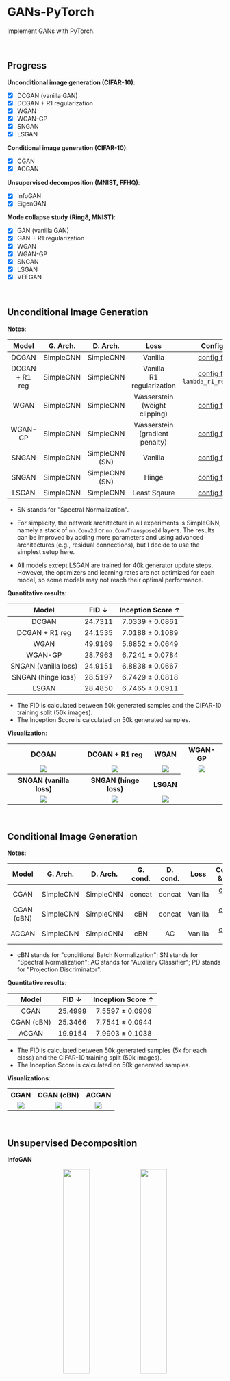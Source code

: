 # GANs-PyTorch

Implement GANs with PyTorch.

<br/>



## Progress

**Unconditional image generation (CIFAR-10)**:

- [x] DCGAN (vanilla GAN)
- [x] DCGAN + R1 regularization
- [x] WGAN
- [x] WGAN-GP
- [x] SNGAN
- [x] LSGAN

**Conditional image generation (CIFAR-10)**:

- [x] CGAN
- [x] ACGAN

**Unsupervised decomposition (MNIST, FFHQ)**:

- [x] InfoGAN
- [x] EigenGAN

**Mode collapse study (Ring8, MNIST)**:

- [x] GAN (vanilla GAN)
- [x] GAN + R1 regularization
- [x] WGAN
- [x] WGAN-GP
- [x] SNGAN
- [x] LSGAN
- [x] VEEGAN

<br/>



## Unconditional Image Generation

**Notes**:

|     Model      | G. Arch.  |    D. Arch.    |                Loss                |                              Configs                               |
|:--------------:|:---------:|:--------------:|:----------------------------------:|:------------------------------------------------------------------:|
|     DCGAN      | SimpleCNN |   SimpleCNN    |              Vanilla               |             [config file](./configs/gan_cifar10.yaml)              |
| DCGAN + R1 reg | SimpleCNN |   SimpleCNN    |   Vanilla<br/>R1 regularization    | [config file](./configs/gan_cifar10.yaml)<br/>`lambda_r1_reg=10.0` |
|      WGAN      | SimpleCNN |   SimpleCNN    | Wasserstein<br/>(weight clipping)  |             [config file](./configs/wgan_cifar10.yaml)             |
|    WGAN-GP     | SimpleCNN |   SimpleCNN    | Wasserstein<br/>(gradient penalty) |           [config file](./configs/wgan_gp_cifar10.yaml)            |
|     SNGAN      | SimpleCNN | SimpleCNN (SN) |              Vanilla               |            [config file](./configs/sngan_cifar10.yaml)             |
|     SNGAN      | SimpleCNN | SimpleCNN (SN) |               Hinge                |         [config file](./configs/sngan_hinge_cifar10.yaml)          |
|     LSGAN      | SimpleCNN |   SimpleCNN    |            Least Sqaure            |            [config file](./configs/lsgan_cifar10.yaml)             |

- SN stands for "Spectral Normalization".

- For simplicity, the network architecture in all experiments is SimpleCNN, namely a stack of `nn.Conv2d` or `nn.ConvTranspose2d` layers. The results can be improved by adding more parameters and using advanced architectures (e.g., residual connections), but I decide to use the simplest setup here.

- All models except LSGAN are trained for 40k generator update steps. However, the optimizers and learning rates are not optimized for each model, so some models may not reach their optimal performance.



**Quantitative results**:

|        Model         |  FID ↓  | Inception Score ↑ |
|:--------------------:|:-------:|:-----------------:|
|        DCGAN         | 24.7311 |  7.0339 ± 0.0861  |
|    DCGAN + R1 reg    | 24.1535 |  7.0188 ± 0.1089  |
|         WGAN         | 49.9169 |  5.6852 ± 0.0649  |
|       WGAN-GP        | 28.7963 |  6.7241 ± 0.0784  |
| SNGAN (vanilla loss) | 24.9151 |  6.8838 ± 0.0667  |
|  SNGAN (hinge loss)  | 28.5197 |  6.7429 ± 0.0818  |
|        LSGAN         | 28.4850 |  6.7465 ± 0.0911  |

- The FID is calculated between 50k generated samples and the CIFAR-10 training split (50k images).
- The Inception Score is calculated on 50k generated samples.



**Visualization**:

<table style="text-align: center">
    <tr>
        <th>DCGAN</th>
        <th>DCGAN + R1 reg</th>
        <th>WGAN</th>
        <th>WGAN-GP</th>
    </tr>
    <tr>
        <td><img src="./assets/gan/cifar10.png"/></td>
        <td><img src="./assets/gan-r1reg/cifar10.png"/></td>
        <td><img src="./assets/wgan/cifar10.png"/></td>
        <td><img src="./assets/wgan-gp/cifar10.png"/></td>
    </tr>
    <tr>
        <th>SNGAN (vanilla loss)</th>
        <th>SNGAN (hinge loss)</th>
        <th>LSGAN</th>
    </tr>
    <tr>
        <td><img src="./assets/sngan/cifar10.png"/></td>
        <td><img src="./assets/sngan/hinge-cifar10.png"/></td>
        <td><img src="./assets/lsgan/cifar10.png"/></td>
    </tr>
</table>

<br/>



## Conditional Image Generation

**Notes**:

|    Model    |  G. Arch.  |  D. Arch.  | G. cond.  | D. cond.  |   Loss   |                 Configs & Args                  |
|:-----------:|:----------:|:----------:|:---------:|:---------:|:--------:|:-----------------------------------------------:|
|    CGAN     | SimpleCNN  | SimpleCNN  |  concat   |  concat   | Vanilla  |   [config file](./configs/cgan_cifar10.yaml)    |
| CGAN (cBN)  | SimpleCNN  | SimpleCNN  |    cBN    |  concat   | Vanilla  | [config file](./configs/cgan_cbn_cifar10.yaml)  |
|    ACGAN    | SimpleCNN  | SimpleCNN  |    cBN    |    AC     | Vanilla  |   [config file](./configs/acgan_cifar10.yaml)   |


- cBN stands for "conditional Batch Normalization"; SN stands for "Spectral Normalization"; AC stands for "Auxiliary Classifier"; PD stands for "Projection Discriminator".



**Quantitative results**:

|   Model    |  FID ↓  | Inception Score ↑ |
|:----------:|:-------:|:-----------------:|
|    CGAN    | 25.4999 |  7.5597 ± 0.0909  |
| CGAN (cBN) | 25.3466 |  7.7541 ± 0.0944  |
|   ACGAN    | 19.9154 |  7.9903 ± 0.1038  |


- The FID is calculated between 50k generated samples (5k for each class) and the CIFAR-10 training split (50k images).
- The Inception Score is calculated on 50k generated samples.



**Visualizations**:

<table style="text-align: center">
    <tr>
        <th>CGAN</th>
        <th>CGAN (cBN)</th>
        <th>ACGAN</th>
    </tr>
    <tr>
        <td><img src="./assets/cgan/cifar10.png"/></td>
        <td><img src="./assets/cgan/cifar10-cbn.png"/></td>
        <td><img src="./assets/acgan/cifar10.png"/></td>
    </tr>
</table>



<br/>



## Unsupervised Decomposition

**InfoGAN**

<p align="center">
  <img src="./assets/infogan/disc.png" width=35% />
  <img src="./assets/infogan/cont.png" width=35% />
</p>

- Left: change the discrete latent variable, which corresponds to the digit type.
- Right: change one of the continuous latent variable from -1 to 1. However, the decomposition is not clear.
- Note: I found that batch normalization layers play an important role in InfoGAN. Without BN layers, the discrete latent variable tends to have a clear meaning as shown above, while the continuous variables have little effect. On the contrary, with BN layers, it's harder for the discrete variable to catch the digit type information and easier for continuous ones to find rotation in digits.

<br/>

**EigenGAN**

Random samples (no truncation):

<img src="./assets/eigengan/ffhq.png" width=100% />

Traverse:

<img src="./assets/eigengan/ffhq_traverse.png" width=100% />

<br/>



## Mode Collapse Study

Mode collapse is a notorious problem in GANs, where the model can only generate a few modes of the real data. Various methods have been proposed to solve it. To study this problem, I experimented different methods on the following two datasets:

- **Ring8**: eight gaussian distributions lying on a ring.
- **MNIST**: handwritten digit dataset.

For simplicity, the model architecture in all experiments is SimpleMLP, namely a stack of `nn.Linear` layers,
thus the quality of generated MNIST images is not good.
However, this section aims to demonstrate the mode collapse problem rather than to achieve the best image quality.

<br/>

**GAN**

<table style="text-align: center">
    <tr>
        <th>200 steps</th>
        <th>400 steps</th>
        <th>600 steps</th>
        <th>800 steps</th>
        <th>1000 steps</th>
    </tr>
    <tr>
        <td><img src="./assets/gan/ring8/step000199.png" ></td>
        <td><img src="./assets/gan/ring8/step000399.png" ></td>
        <td><img src="./assets/gan/ring8/step000599.png" ></td>
        <td><img src="./assets/gan/ring8/step000799.png" ></td>
        <td><img src="./assets/gan/ring8/step000999.png" ></td>
    </tr>
</table>

<table style="text-align: center">
    <tr>
        <th>1000 steps</th>
        <th>2000 steps</th>
        <th>3000 steps</th>
        <th>4000 steps</th>
        <th>5000 steps</th>
    </tr>
    <tr>
        <td><img src="./assets/gan/mnist/step000999.png" ></td>
        <td><img src="./assets/gan/mnist/step001999.png" ></td>
        <td><img src="./assets/gan/mnist/step002999.png" ></td>
        <td><img src="./assets/gan/mnist/step003999.png" ></td>
        <td><img src="./assets/gan/mnist/step004999.png" ></td>
    </tr>
</table>

On the Ring8 dataset, it can be clearly seen that all the generated data gather to only one of the 8 modes.

In the MNIST case, the generated images eventually collapse to 1.

<br/>

**GAN + R1 regularization**

<table style="text-align: center">
    <tr>
        <th>200 steps</th>
        <th>400 steps</th>
        <th>600 steps</th>
        <th>800 steps</th>
        <th>5000 steps</th>
    </tr>
    <tr>
        <td><img src="./assets/gan-r1reg/ring8/step000199.png" ></td>
        <td><img src="./assets/gan-r1reg/ring8/step000399.png" ></td>
        <td><img src="./assets/gan-r1reg/ring8/step000599.png" ></td>
        <td><img src="./assets/gan-r1reg/ring8/step000799.png" ></td>
        <td><img src="./assets/gan-r1reg/ring8/step004999.png" ></td>
    </tr>
</table>

<table style="text-align: center">
    <tr>
        <th>1000 steps</th>
        <th>3000 steps</th>
        <th>5000 steps</th>
        <th>7000 steps</th>
        <th>9000 steps</th>
    </tr>
    <tr>
        <td><img src="./assets/gan-r1reg/mnist/step000999.png" ></td>
        <td><img src="./assets/gan-r1reg/mnist/step002999.png" ></td>
        <td><img src="./assets/gan-r1reg/mnist/step004999.png" ></td>
        <td><img src="./assets/gan-r1reg/mnist/step006999.png" ></td>
        <td><img src="./assets/gan-r1reg/mnist/step008999.png" ></td>
    </tr>
</table>

R1 regularization, a technique to stabilize the training process of GANs, can prevent mode collapse in vanilla GAN as well.

<br/>

**WGAN**

<table style="text-align: center">
    <tr>
        <th>200 steps</th>
        <th>400 steps</th>
        <th>600 steps</th>
        <th>800 steps</th>
        <th>5000 steps</th>
    </tr>
    <tr>
        <td><img src="./assets/wgan/ring8/step000199.png" ></td>
        <td><img src="./assets/wgan/ring8/step000399.png" ></td>
        <td><img src="./assets/wgan/ring8/step000599.png" ></td>
        <td><img src="./assets/wgan/ring8/step000799.png" ></td>
        <td><img src="./assets/wgan/ring8/step004999.png" ></td>
    </tr>
</table>

<table style="text-align: center">
    <tr>
        <th>1000 steps</th>
        <th>3000 steps</th>
        <th>5000 steps</th>
        <th>7000 steps</th>
        <th>9000 steps</th>
    </tr>
    <tr>
        <td><img src="./assets/wgan/mnist/step000999.png" ></td>
        <td><img src="./assets/wgan/mnist/step002999.png" ></td>
        <td><img src="./assets/wgan/mnist/step004999.png" ></td>
        <td><img src="./assets/wgan/mnist/step006999.png" ></td>
        <td><img src="./assets/wgan/mnist/step008999.png" ></td>
    </tr>
</table>

WGAN indeed resolves the mode collapse problem, but converges much slower due to weight clipping.

<br/>

**WGAN-GP**

<table style="text-align: center">
    <tr>
        <th>200 steps</th>
        <th>400 steps</th>
        <th>600 steps</th>
        <th>800 steps</th>
        <th>5000 steps</th>
    </tr>
    <tr>
        <td><img src="./assets/wgan-gp/ring8/step000199.png" ></td>
        <td><img src="./assets/wgan-gp/ring8/step000399.png" ></td>
        <td><img src="./assets/wgan-gp/ring8/step000599.png" ></td>
        <td><img src="./assets/wgan-gp/ring8/step000799.png" ></td>
        <td><img src="./assets/wgan-gp/ring8/step004999.png" ></td>
    </tr>
</table>

<table style="text-align: center">
    <tr>
        <th>1000 steps</th>
        <th>3000 steps</th>
        <th>5000 steps</th>
        <th>7000 steps</th>
        <th>9000 steps</th>
    </tr>
    <tr>
        <td><img src="./assets/wgan-gp/mnist/step000999.png" ></td>
        <td><img src="./assets/wgan-gp/mnist/step002999.png" ></td>
        <td><img src="./assets/wgan-gp/mnist/step004999.png" ></td>
        <td><img src="./assets/wgan-gp/mnist/step006999.png" ></td>
        <td><img src="./assets/wgan-gp/mnist/step008999.png" ></td>
    </tr>
</table>

WGAN-GP improves WGAN by replacing the hard weight clipping with the soft gradient penalty.

The pathological weights distribution in WGAN's discriminator does not appear in WGAN-GP, as shown below.

<p style="text-align: center">
    <img src="./assets/wgan_stats.png" width=40% />
    <img src="./assets/wgan_gp_stats.png" width=40% />
</p>
<br/>

**SNGAN**

<table style="text-align: center">
    <tr>
        <th>200 steps</th>
        <th>400 steps</th>
        <th>600 steps</th>
        <th>800 steps</th>
        <th>5000 steps</th>
    </tr>
    <tr>
        <td><img src="./assets/sngan/ring8/step000199.png" ></td>
        <td><img src="./assets/sngan/ring8/step000399.png" ></td>
        <td><img src="./assets/sngan/ring8/step000599.png" ></td>
        <td><img src="./assets/sngan/ring8/step000799.png" ></td>
        <td><img src="./assets/sngan/ring8/step004999.png" ></td>
    </tr>
</table>

<table style="text-align: center">
    <tr>
        <th>1000 steps</th>
        <th>3000 steps</th>
        <th>5000 steps</th>
        <th>7000 steps</th>
        <th>9000 steps</th>
    </tr>
    <tr>
        <td><img src="./assets/sngan/mnist/step000999.png" ></td>
        <td><img src="./assets/sngan/mnist/step002999.png" ></td>
        <td><img src="./assets/sngan/mnist/step004999.png" ></td>
        <td><img src="./assets/sngan/mnist/step006999.png" ></td>
        <td><img src="./assets/sngan/mnist/step008999.png" ></td>
    </tr>
</table>

Note: The above SNGAN is trained with the vanilla GAN loss instead of the hinge loss.

SNGAN uses spectral normalization to control the Lipschitz constant of the discriminator. Even with the vanilla GAN loss, SNGAN can avoid mode collapse problem.

<br/>

**LSGAN**

<table style="text-align: center">
    <tr>
        <th>200 steps</th>
        <th>400 steps</th>
        <th>600 steps</th>
        <th>800 steps</th>
        <th>5000 steps</th>
    </tr>
    <tr>
        <td><img src="./assets/lsgan/ring8/step000199.png" ></td>
        <td><img src="./assets/lsgan/ring8/step000399.png" ></td>
        <td><img src="./assets/lsgan/ring8/step000599.png" ></td>
        <td><img src="./assets/lsgan/ring8/step000799.png" ></td>
        <td><img src="./assets/lsgan/ring8/step004999.png" ></td>
    </tr>
</table>

<table style="text-align: center">
    <tr>
        <th>1000 steps</th>
        <th>3000 steps</th>
        <th>5000 steps</th>
        <th>7000 steps</th>
        <th>9000 steps</th>
    </tr>
    <tr>
        <td><img src="./assets/lsgan/mnist/step000999.png" ></td>
        <td><img src="./assets/lsgan/mnist/step002999.png" ></td>
        <td><img src="./assets/lsgan/mnist/step004999.png" ></td>
        <td><img src="./assets/lsgan/mnist/step006999.png" ></td>
        <td><img src="./assets/lsgan/mnist/step008999.png" ></td>
    </tr>
</table>

LSGAN uses MSE instead of Cross-Entropy as the loss function to overcome the vanishing gradients in vanilla GAN. However, it still suffers from the mode collapse problem. For example, as shown above, LSGAN fails to cover all 8 modes on the Ring8 dataset.

Note: Contrary to the claim in the paper, I found that LSGAN w/o batch normalization does not converge on MNIST.

<br/>

**VEEGAN**

<table style="text-align: center">
    <tr>
        <th>200 steps</th>
        <th>400 steps</th>
        <th>600 steps</th>
        <th>800 steps</th>
        <th>5000 steps</th>
    </tr>
    <tr>
        <td><img src="./assets/veegan/ring8/step000199.png" ></td>
        <td><img src="./assets/veegan/ring8/step000399.png" ></td>
        <td><img src="./assets/veegan/ring8/step000599.png" ></td>
        <td><img src="./assets/veegan/ring8/step000799.png" ></td>
        <td><img src="./assets/veegan/ring8/step004999.png" ></td>
    </tr>
</table>

<table style="text-align: center">
    <tr>
        <th>1000 steps</th>
        <th>3000 steps</th>
        <th>5000 steps</th>
        <th>7000 steps</th>
        <th>10000 steps</th>
    </tr>
    <tr>
        <td><img src="./assets/veegan/mnist/step000999.png" ></td>
        <td><img src="./assets/veegan/mnist/step002999.png" ></td>
        <td><img src="./assets/veegan/mnist/step004999.png" ></td>
        <td><img src="./assets/veegan/mnist/step006999.png" ></td>
        <td><img src="./assets/veegan/mnist/step009999.png" ></td>
    </tr>
</table>

VEEGAN uses an extra network to reconstruct the latent codes from the generated data.

<br/>



## Run the code



### Train

```shell
GPUS=4

# train GAN
torchrun --nproc_per_node ${GPUS} scripts/train.py -c ./configs/gan_xxx.yaml
# train GAN with R1 regularization
torchrun --nproc_per_node ${GPUS} scripts/train.py -c ./configs/gan_xxx.yaml --train.loss_fn.params.lambda_r1_reg 10.0
# train WGAN (weight clipping)
torchrun --nproc_per_node ${GPUS} scripts/train.py -c ./configs/wgan_xxx.yaml
# train WGAN-GP
torchrun --nproc_per_node ${GPUS} scripts/train.py -c ./configs/wgan_gp_xxx.yaml
# train SNGAN
torchrun --nproc_per_node ${GPUS} scripts/train.py -c ./configs/sngan_xxx.yaml
# train LSGAN
torchrun --nproc_per_node ${GPUS} scripts/train.py -c ./configs/lsgan_xxx.yaml
# train VEEGAN
torchrun --nproc_per_node ${GPUS} scripts/train_veegan.py -c ./configs/veegan_xxx.yaml
# train CGAN
torchrun --nproc_per_node ${GPUS} scripts/train_cgan.py -c ./configs/cgan_xxx.yaml
# train ACGAN
torchrun --nproc_per_node ${GPUS} scripts/train_acgan.py -c ./configs/acgan_xxx.yaml
# train InfoGAN
torchrun --nproc_per_node ${GPUS} scripts/train_infogan.py -c ./configs/infogan_xxx.yaml
# train EigenGAN
torchrun --nproc_per_node ${GPUS} scripts/train_eigengan.py -c ./configs/eigengan_xxx.yaml
```



### Sample

**Unconditional GANs**:

```shell
accelerate-launch scripts/sample.py \
    -c ./configs/xxx.yaml \
    --weights /path/to/saved/ckpt/model.pt \
    --n_samples N_SAMPLES \
    --save_dir SAVE_DIR
```

**Conditional GANs**:

```shell
accelerate-launch scripts/sample_cond.py \
    -c ./configs/xxx.yaml \
    --weights /path/to/saved/ckpt/model.pt \
    --n_classes N_CLASSES \
    --n_samples_per_class N_SAMPLES_PER_CLASS \
    --save_dir SAVE_DIR
```

**EigenGAN**:

```shell
accelerate-launch scripts/sample_eigengan.py \
    -c ./configs/xxx.yaml \
    --weights /path/to/saved/ckpt/model.pt \
    --n_samples N_SAMPLES \
    --save_dir SAVE_DIR \
    --mode MODE
```



### Evaluate

Sample images following the instructions above and use tools like [torch-fidelity](https://github.com/toshas/torch-fidelity) to calculate FID / IS.
